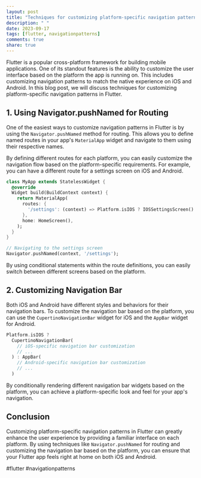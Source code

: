 ```yaml
---
layout: post
title: "Techniques for customizing platform-specific navigation patterns in Flutter."
description: " "
date: 2023-09-17
tags: [flutter, navigationpatterns]
comments: true
share: true
---
```


Flutter is a popular cross-platform framework for building mobile applications. One of its standout features is the ability to customize the user interface based on the platform the app is running on. This includes customizing navigation patterns to match the native experience on iOS and Android. In this blog post, we will discuss techniques for customizing platform-specific navigation patterns in Flutter.

## 1. Using Navigator.pushNamed for Routing ##

One of the easiest ways to customize navigation patterns in Flutter is by using the `Navigator.pushNamed` method for routing. This allows you to define named routes in your app's `MaterialApp` widget and navigate to them using their respective names. 

By defining different routes for each platform, you can easily customize the navigation flow based on the platform-specific requirements. For example, you can have a different route for a settings screen on iOS and Android. 

```dart
class MyApp extends StatelessWidget {
  @override
  Widget build(BuildContext context) {
    return MaterialApp(
      routes: {
        '/settings': (context) => Platform.isIOS ? IOSSettingsScreen() : AndroidSettingsScreen(),
      },
      home: HomeScreen(),
    );
  }
}

// Navigating to the settings screen
Navigator.pushNamed(context, '/settings');
```

By using conditional statements within the route definitions, you can easily switch between different screens based on the platform.

## 2. Customizing Navigation Bar ##

Both iOS and Android have different styles and behaviors for their navigation bars. To customize the navigation bar based on the platform, you can use the `CupertinoNavigationBar` widget for iOS and the `AppBar` widget for Android.

```dart
Platform.isIOS ?
  CupertinoNavigationBar(
    // iOS-specific navigation bar customization
    // ...
  ) : AppBar(
    // Android-specific navigation bar customization
    // ...
  )
```

By conditionally rendering different navigation bar widgets based on the platform, you can achieve a platform-specific look and feel for your app's navigation.

## Conclusion ##

Customizing platform-specific navigation patterns in Flutter can greatly enhance the user experience by providing a familiar interface on each platform. By using techniques like `Navigator.pushNamed` for routing and customizing the navigation bar based on the platform, you can ensure that your Flutter app feels right at home on both iOS and Android.

#flutter #navigationpatterns